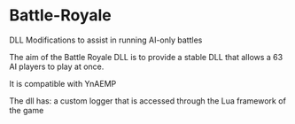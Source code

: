 # Battle-Royale
DLL Modifications to assist in running AI-only battles

The aim of the Battle Royale DLL is to provide a stable DLL that allows a 63 AI players to play at once.

It is compatible with YnAEMP

The dll has:
a custom logger that is accessed through the Lua framework of the game
